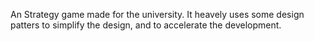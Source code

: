 An Strategy game made for the university. It heavely uses some design patters to simplify the design, and to accelerate the development.